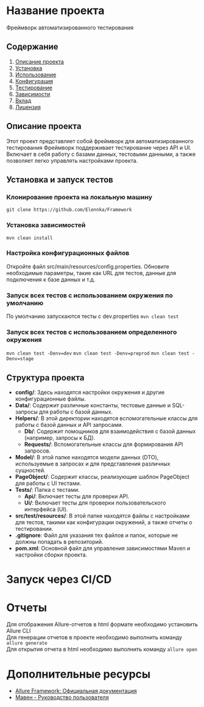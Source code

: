 # Название проекта
Фреймворк автоматизированного тестирования

## Содержание

1. [Описание проекта](#описание-проекта)
2. [Установка](#Установка)
3. [Использование](#использование)
4. [Конфигурация](#конфигурация)
5. [Тестирование](#тестирование)
6. [Зависимости](#зависимости)
7. [Вклад](#вклад)
8. [Лицензия](#лицензия)

## Описание проекта
Этот проект представляет собой фреймворк для автоматизированного тестирования 
Фреймворк поддерживает тестирование через API и UI. 
Включает в себя работу с базами данных, тестовыми данными, а также позволяет легко управлять настройками проекта.

## Установка и запуск тестов
### Клонирование проекта на локальную машину
`git clone https://github.com/Elennka/Framework`
### Установка зависимостей
`mvn clean install`
### Настройка конфигурационных файлов
Откройте файл src/main/resources/config.properties.
Обновите необходимые параметры, такие как URL для тестов, данные для подключения к базе данных и т.д.
### Запуск всех тестов с использованием окружения по умолчанию
По умолчанию запускаются тесты с dev.properties
`mvn clean test`
### Запуск всех тестов с использованием определенного окружения
`mvn clean test -Denv=dev`
`mvn clean test -Denv=preprod` 
`mvn clean test -Denv=stage` 
## Структура проекта
- **config/**: Здесь находятся настройки окружения и другие конфигурационные файлы.
- **Data/**: Содержит различные константы, тестовые данные и SQL-запросы для работы с базой данных.
- **Helpers/**: В этой директории находятся вспомогательные классы для работы с базой данных и API запросами.
  - **Db/**: Содержит помощников для взаимодействия с базой данных (например, запросы к БД).
  - **Requests/**: Вспомогательные классы для формирования API запросов.
- **Model/**: В этой папке находятся модели данных (DTO), используемые в запросах и для представления различных сущностей.
- **PageObject/**: Содержит классы, реализующие шаблон PageObject для работы с UI тестами.
- **Tests/**: Папка с тестами.
  - **Api/**: Включает тесты для проверки API.
  - **Ui/**: Включает тесты для проверки пользовательского интерфейса (UI).
- **src/test/resources/**: В этой папке находятся файлы с настройками для тестов, такими как конфигурации окружений, а также отчеты о тестировании.
- **.gitignore**: Файл для указания тех файлов и папок, которые не должны попадать в репозиторий.
- **pom.xml**: Основной файл для управления зависимостями Maven и настройки сборки проекта.
# Запуск через CI/CD
# Отчеты
Для отображения Allure-отчетов в html формате необходимо установить Allure CLI    
Для генерации отчетов в проекте необходимо выполнить команду `allure generate`  
Для открытия отчета в html необходимо выполнить команду `allure open`  
# Дополнительные ресурсы
- [Allure Framework: Официальная документация](https://allure.qatools.ru/)
- [Мавен - Руководство пользователя](https://maven.apache.org/guides/)